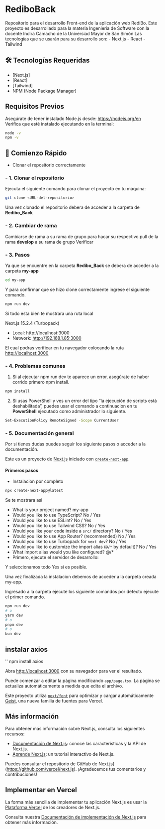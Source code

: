# RediboBack

Repositorio para el desarrollo Front-end de la aplicación web RediBo. Este proyecto es desarrollado para la materia Ingenieria de Software con la docente Indira Camacho de la Universiad Mayor de San Simón
Las tecnologías que se usarán para su desarrollo son:
    - Next.js
    - React
    - Tailwind

## 🛠 Tecnologías Requeridas
- [Next.js]
- [React]
- [Tailwind]
- NPM (Node Package Manager)

## Requisitos Previos
Asegúrate de tener instalado Node.js desde: <https://nodejs.org/en>  
Verifica que esté instalado ejecutando en la terminal:

```bash
node -v
npm -v
```

## 🚀 Comienzo Rápido
- Clonar el repositorio correctamente

### - 1. Clonar el repositorio

Ejecuta el siguiente comando para clonar el proyecto en tu máquina:

```bash
git clone <URL-del-repositorio>
```
Una vez clonado el repositorio debera de acceder a la carpeta de **Redibo_Back**

### - 2. Cambiar de rama

Cambiarse de rama a su rama de grupo para hacar su respectivo pull de la rama **develop** a su rama de grupo
Verificar

### - 3. Pasos

Ya que se encuentre en la carpeta **Redibo_Back** se debera de acceder a la carpeta **my-app**

```bash
cd my-app
```
Y para confirmar que se hizo clone correctamente ingrese el siguiente comando.

```bash
npm run dev
```

Si todo esta bien te mostrara una ruta local

Next.js 15.2.4 (Turbopack)
   - Local:   http://localhost:3000
   - Network: http://192.168.1.85:3000

El cual podras verificar en tu navegador colocando la ruta <http://localhost:3000>

### - 4. Problemas comunes

1. Si al ejecutar npm run dev te aparece un error, asegúrate de haber corrido primero npm install.

```bash
npm install
```
2. Si usas PowerShell y ves un error del tipo “la ejecución de scripts está deshabilitada”, puedes usar el comando a continuacion en tu **PowerShell** ejecutado como administrador lo siguiente.

```bash
Set-ExecutionPolicy RemoteSigned -Scope CurrentUser
```

### - 5. Documentación general

Por si tienes dudas puedes seguir los siguiente pasos o acceder a la documentación.

Este es un proyecto de [Next.js](https://nextjs.org) iniciado con [`create-next-app`](https://nextjs.org/docs/app/api-reference/cli/create-next-app).

#### Primeros pasos

- Instalacion por completo 

```bash
npx create-next-app@latest
```
Se te mostrara asi

- What is your project named? my-app
- Would you like to use TypeScript? No / Yes
- Would you like to use ESLint? No / Yes
- Would you like to use Tailwind CSS? No / Yes
- Would you like your code inside a `src/` directory? No / Yes
- Would you like to use App Router? (recommended) No / Yes
- Would you like to use Turbopack for `next dev`?  No / Yes
- Would you like to customize the import alias (`@/*` by default)? No / Yes
- What import alias would you like configured? @/*
- Primero, ejecute el servidor de desarrollo:

Y seleccionamos todo Yes si es posible.

Una vez finalizada la instalacion debemos de acceder a la carpeta creada my-app.

Ingresado a la carpeta ejecute los siguiente comandos por defecto ejecute el primer comando.

```bash
npm run dev
# o
yarn dev
# o
pnpm dev
# o
bun dev
```

## instalar axios
'' npm install axios

Abra [http://localhost:3000](http://localhost:3000) con su navegador para ver el resultado.

Puede comenzar a editar la página modificando `app/page.tsx`. La página se actualiza automáticamente a medida que edita el archivo.

Este proyecto utiliza [`next/font`](https://nextjs.org/docs/app/building-your-application/optimizing/fonts) para optimizar y cargar automáticamente [Geist](https://vercel.com/font), una nueva familia de fuentes para Vercel.

## Más información

Para obtener más información sobre Next.js, consulta los siguientes recursos:

- [Documentación de Next.js](https://nextjs.org/docs): conoce las características y la API de Next.js.
- [Aprende Next.js](https://nextjs.org/learn): un tutorial interactivo de Next.js.

Puedes consultar el repositorio de GitHub de Next.js](https://github.com/vercel/next.js). ¡Agradecemos tus comentarios y contribuciones!

## Implementar en Vercel

La forma más sencilla de implementar tu aplicación Next.js es usar la [Plataforma Vercel](https://vercel.com/new?utm_medium=default-template&filter=next.js&utm_source=create-next-app&utm_campaign=create-next-app-readme) de los creadores de Next.js.

Consulta nuestra [Documentación de implementación de Next.js](https://nextjs.org/docs/app/building-your-application/deploying) para obtener más información.
